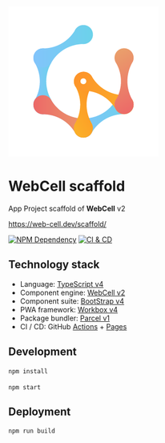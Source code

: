 ![](src/image/WebCell-0.png)

# WebCell scaffold

App Project scaffold of **WebCell** v2

https://web-cell.dev/scaffold/

[![NPM Dependency](https://david-dm.org/EasyWebApp/scaffold.svg)][1]
[![CI & CD](https://github.com/EasyWebApp/scaffold/workflows/API%20Document/badge.svg?branch=master)][2]

## Technology stack

-   Language: [TypeScript v4][3]
-   Component engine: [WebCell v2][4]
-   Component suite: [BootStrap v4][5]
-   PWA framework: [Workbox v4][6]
-   Package bundler: [Parcel v1][7]
-   CI / CD: GitHub [Actions][8] + [Pages][9]

## Development

```shell
npm install

npm start
```

## Deployment

```shell
npm run build
```

[1]: https://david-dm.org/EasyWebApp/scaffold
[2]: https://github.com/EasyWebApp/scaffold/actions
[3]: https://typescriptlang.org
[4]: https://web-cell.dev/
[5]: https://getbootstrap.com
[6]: https://developers.google.com/web/tools/workbox
[7]: https://parceljs.org
[8]: https://github.com/features/actions
[9]: https://pages.github.com/
